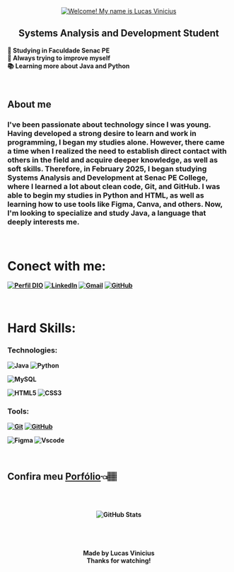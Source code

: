 <div align="center">
  <a href="https://git.io/typing-svg">
    <img src="https://readme-typing-svg.herokuapp.com/?center=true&vCenter=true&color=ffff&lines=Welcome!;+My+name+is+Lucas+Vinicius" alt="Welcome! My name is Lucas Vinicius">
  </a>
</div>



<h2 align="center"> 
    Systems Analysis and Development Student 
</h2>

<p><strong>🏢 Studying in Faculdade Senac PE <br>
           🧠 Always trying to improve myself <br>
           📚 Learning more about Java and Python
</p>
<br>

<h2> About me</h2>

<h3> 
    I've been passionate about technology since I was young. Having developed a strong desire to learn and work in programming, I began my studies alone. However, there came a time when I realized the need to establish direct contact with others in the field and acquire deeper knowledge, as well as soft skills. Therefore, in February 2025, I began studying Systems Analysis and Development at Senac PE College, where I learned a lot about clean code, Git, and GitHub. I was able to begin my studies in Python and HTML, as well as learning how to use tools like Figma, Canva, and others. Now, I'm looking to specialize and study Java, a language that deeply interests me.
</h3>

<br>

# Conect with me:

[![Perfil DIO](https://img.shields.io/badge/-%20DIO-000000?style=for-the-badge)](https://www.dio.me/users/lucasviniciusrrodrigues50)
[![LinkedIn](https://img.shields.io/badge/LinkedIn-000000?style=for-the-badge&logo=linkedin&logoColor=white)](https://www.linkedin.com/in/lucas-ramos-3774961b8/)
[![Gmail](https://img.shields.io/badge/Gmail-000000?style=for-the-badge&logo=gmail&logoColor=white)](mailto:lucasvrr.dev@gmail.com)
[![GitHub](https://img.shields.io/badge/GitHub-000000?style=for-the-badge&logo=github&logoColor=white)](https://github.com/Lucasvr-Dev)

<br>

# Hard Skills:

### Technologies:

![Java](https://img.shields.io/badge/java-000000.svg?style=for-the-badge&logo=openjdk&logoColor=white)
![Python](https://img.shields.io/badge/python-000000?style=for-the-badge&logo=python&logoColor=ffdd54)


![MySQL](https://img.shields.io/badge/MySQL-00000F?style=for-the-badge&logo=mysql&logoColor=white)

![HTML5](https://img.shields.io/badge/HTML-000?style=for-the-badge&logo=html5&logoColor=30A3DC)
![CSS3](https://img.shields.io/badge/CSS3-000?style=for-the-badge&logo=css3&logoColor=E94D5F)

### Tools: 

[![Git](https://img.shields.io/badge/Git-000?style=for-the-badge&logo=git&logoColor=E94D5F)](https://git-scm.com/doc)
[![GitHub](https://img.shields.io/badge/GitHub-000?style=for-the-badge&logo=github&logoColor=30A3DC)](https://docs.github.com/)

![Figma](https://img.shields.io/badge/Figma-000?style=for-the-badge&logo=figma&logoColor=figma)
![Vscode](https://img.shields.io/badge/Vscode-000?style=for-the-badge&logo=visual-studio-code&logoColor=white)

<br>


## Confira meu [Porfólio](https://www.figma.com/proto/T1oZu4frpSovf00BDMjU5A/Portif%C3%B3lio---Lucas-Vinicius?node-id=44-100&starting-point-node-id=44%3A100&t=4zI3WArl2w0NEayL-1)👈🏽

<br>
<br>

<p align="center">
  <img src="https://github-readme-stats.vercel.app/api?username=Lucasvr-Dev&theme=transparent&bg_color=000&border_color=30A3DC&show_icons=true&icon_color=30A3DC&title_color=E94D5F&text_color=FFF" alt="GitHub Stats"/>
</p>
<br>

# 


<p align="center">
    Made by Lucas Vinicius<br>
    Thanks for watching!
